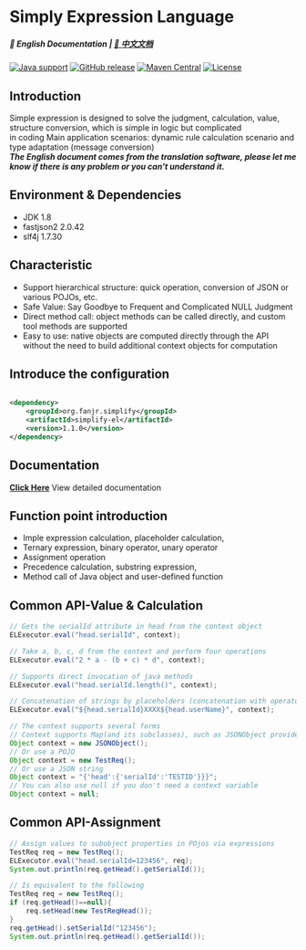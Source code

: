 # Simply Expression Language

##### 📖 English Documentation | [📖 中文文档](README.md)

[![Java support](https://img.shields.io/badge/Java-8+-green?logo=java&logoColor=white)](https://openjdk.java.net/)
[![GitHub release](https://img.shields.io/github/release/FanJiaRui/Simply-Expression-Language)](https://github.com/FanJiaRui/Simply-Expression-Language/releases)
[![Maven Central](https://img.shields.io/maven-central/v/org.fanjr.simplify/simplify-el?logo=apache-maven&logoColor=white)](https://search.maven.org/artifact/org.fanjr.simplify/simplify-el)
[![License](https://img.shields.io/github/license/FanJiaRui/Simply-Expression-Language?color=4D7A97&logo=apache)](https://www.apache.org/licenses/LICENSE-2.0.html)

## Introduction

Simple expression is designed to solve the judgment, calculation, value, structure conversion, which is simple in logic
but complicated <br> in coding
Main application scenarios: dynamic rule calculation scenario and type adaptation (message conversion)<br>
_**The English document comes from the translation software, please let me know if there is any problem or you can't
understand it.**_

## Environment & Dependencies

* JDK 1.8
* fastjson2 2.0.42
* slf4j 1.7.30

## Characteristic

- Support hierarchical structure: quick operation, conversion of JSON or various POJOs, etc.</br>
- Safe Value: Say Goodbye to Frequent and Complicated NULL Judgment</br>
- Direct method call: object methods can be called directly, and custom tool methods are supported</br>
- Easy to use: native objects are computed directly through the API without the need to build additional context objects
  for computation</br>

## Introduce the configuration

```xml

<dependency>
    <groupId>org.fanjr.simplify</groupId>
    <artifactId>simplify-el</artifactId>
    <version>1.1.0</version>
</dependency>
```

## Documentation

[**Click Here**](docs/document_en.md) View detailed documentation

## Function point introduction

- Imple expression calculation, placeholder calculation,
- Ternary expression, binary operator, unary operator
- Assignment operation
- Precedence calculation, substring expression,
- Method call of Java object and user-defined function

## Common API-Value & Calculation

``` java
// Gets the serialId attribute in head from the context object
ELExecutor.eval("head.serialId", context);

// Take a, b, c, d from the context and perform four operations
ELExecutor.eval("2 * a - (b + c) * d", context);

// Supports direct invocation of java methods
ELExecutor.eval("head.serialId.length()", context);

// Concatenation of strings by placeholders (concatenation with operator '+' is also supported)
ELExecutor.eval("${head.serialId}XXXX${head.userName}", context);

// The context supports several forms
// Context supports Map(and its subclasses), such as JSONObject provided by fastjson
Object context = new JSONObject();
// Or use a POJO
Object context = new TestReq();
// Or use a JSON string
Object context = "{'head':{'serialId':'TESTID'}}}";
// You can also use null if you don't need a context variable
Object context = null;
```

## Common API-Assignment

``` java
// Assign values to subobject properties in POjos via expressions
TestReq req = new TestReq();
ELExecutor.eval("head.serialId=123456", req);
System.out.println(req.getHead().getSerialId());

// Is equivalent to the following
TestReq req = new TestReq();
if (req.getHead()==null){
    req.setHead(new TestReqHead());
}
req.getHead().setSerialId("123456");
System.out.println(req.getHead().getSerialId());
```